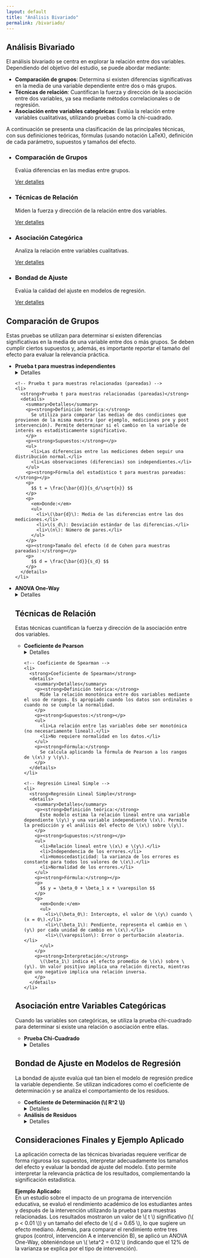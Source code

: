 ```yaml
---
layout: default
title: "Análisis Bivariado"
permalink: /bivariado/
---
```


<!-- Carga MathJax para mostrar ecuaciones en formato LaTeX -->
<script type="text/javascript" async
  src="https://polyfill.io/v3/polyfill.min.js?features=es6"></script>
<script type="text/javascript" async
  id="MathJax-script" src="https://cdn.jsdelivr.net/npm/mathjax@3/es5/tex-mml-chtml.js"></script>

<section class="contenido">
  <h2>Análisis Bivariado</h2>
  <p>
    El análisis bivariado se centra en explorar la relación entre dos variables. Dependiendo del objetivo del estudio, se puede abordar mediante:
  </p>
  <ul>
    <li>
      <strong>Comparación de grupos</strong>: Determina si existen diferencias significativas en la media de una variable dependiente entre dos o más grupos.
    </li>
    <li>
      <strong>Técnicas de relación</strong>: Cuantifican la fuerza y dirección de la asociación entre dos variables, ya sea mediante métodos correlacionales o de regresión.
    </li>
    <li>
      <strong>Asociación entre variables categóricas</strong>: Evalúa la relación entre variables cualitativas, utilizando pruebas como la chi-cuadrado.
    </li>
  </ul>
  <p>
    A continuación se presenta una clasificación de las principales técnicas, con sus definiciones teóricas, fórmulas (usando notación LaTeX), definición de cada parámetro, supuestos y tamaños del efecto.
  </p>
  <ul class="cards">
    <li class="card">
      <h3>Comparación de Grupos</h3>
      <p>
        Evalúa diferencias en las medias entre grupos.
      </p>
      <a href="#comparacion" class="btn-secundario">Ver detalles</a>
    </li>
    <li class="card">
      <h3>Técnicas de Relación</h3>
      <p>
        Miden la fuerza y dirección de la relación entre dos variables.
      </p>
      <a href="#relacion" class="btn-secundario">Ver detalles</a>
    </li>
    <li class="card">
      <h3>Asociación Categórica</h3>
      <p>
        Analiza la relación entre variables cualitativas.
      </p>
      <a href="#asociacion" class="btn-secundario">Ver detalles</a>
    </li>
    <li class="card">
      <h3>Bondad de Ajuste</h3>
      <p>
        Evalúa la calidad del ajuste en modelos de regresión.
      </p>
      <a href="#bondad" class="btn-secundario">Ver detalles</a>
    </li>
  </ul>
</section>

<!-- Sección de Comparación de Grupos -->
<section class="contenido" id="comparacion">
  <h2>Comparación de Grupos</h2>
  <p>
    Estas pruebas se utilizan para determinar si existen diferencias significativas en la media de una variable entre dos o más grupos. Se deben cumplir ciertos supuestos y, además, es importante reportar el tamaño del efecto para evaluar la relevancia práctica.
  </p>
  
  <ul>
    <!-- Prueba t para muestras independientes -->
    <li>
      <strong>Prueba t para muestras independientes</strong>
      <details>
        <summary>Detalles</summary>
        <p><strong>Definición teórica:</strong>  
          Esta prueba compara las medias de dos grupos independientes para determinar si la diferencia observada es estadísticamente significativa. Se utiliza en estudios experimentales y observacionales cuando se asume que las dos muestras no están relacionadas.
        </p>
        <p><strong>Supuestos:</strong></p>
        <ul>
          <li>Las observaciones son independientes.</li>
          <li>La variable en cada grupo se distribuye de forma normal y, en conjunto, se asume normalidad bivariante.</li>
          <li>Homogeneidad de varianzas (se puede evaluar mediante la prueba de Levene).</li>
          <li>Tamaño muestral adecuado (usualmente \( n > 30 \) por grupo, aunque existen métodos robustos para muestras pequeñas).</li>
        </ul>
        <p><strong>Fórmula del estadístico t:</strong></p>
        <p>
          $$ t = \frac{\bar{x}_1 - \bar{x}_2}{\sqrt{\frac{s_1^2}{n_1} + \frac{s_2^2}{n_2}}} $$
        </p>
        <p>
          <em>Donde:</em>
          <ul>
            <li>\(\bar{x}_1\) y \(\bar{x}_2\): Medias de los grupos 1 y 2, respectivamente.</li>
            <li>\(s_1^2\) y \(s_2^2\): Varianzas de los grupos 1 y 2.</li>
            <li>\(n_1\) y \(n_2\): Tamaños muestrales de cada grupo.</li>
          </ul>
        </p>
        <p><strong>Tamaño del efecto (d de Cohen):</strong></p>
        <p>
          $$ d = \frac{\bar{x}_1 - \bar{x}_2}{s_{\text{pooled}}} \quad \text{con} \quad s_{\text{pooled}} = \sqrt{\frac{(n_1-1)s_1^2 + (n_2-1)s_2^2}{n_1+n_2-2}} $$
        </p>
        <p>
          <em>Definición:</em> El \(d\) de Cohen es una medida estandarizada que cuantifica la magnitud de la diferencia entre dos medias:
        </p>
        <ul>
          <li>\(d \approx 0.2\): Efecto pequeño.</li>
          <li>\(d \approx 0.5\): Efecto mediano.</li>
          <li>\(d \geq 0.8\): Efecto grande.</li>
        </ul>
      </details>
    </li>
    
    <!-- Prueba t para muestras relacionadas (pareadas) -->
    <li>
      <strong>Prueba t para muestras relacionadas (pareadas)</strong>
      <details>
        <summary>Detalles</summary>
        <p><strong>Definición teórica:</strong>  
          Se utiliza para comparar las medias de dos condiciones que provienen de la misma muestra (por ejemplo, mediciones pre y post intervención). Permite determinar si el cambio en la variable de interés es estadísticamente significativo.
        </p>
        <p><strong>Supuestos:</strong></p>
        <ul>
          <li>Las diferencias entre las mediciones deben seguir una distribución normal.</li>
          <li>Las observaciones (diferencias) son independientes.</li>
        </ul>
        <p><strong>Fórmula del estadístico t para muestras pareadas:</strong></p>
        <p>
          $$ t = \frac{\bar{d}}{s_d/\sqrt{n}} $$
        </p>
        <p>
          <em>Donde:</em>
          <ul>
            <li>\(\bar{d}\): Media de las diferencias entre las dos mediciones.</li>
            <li>\(s_d\): Desviación estándar de las diferencias.</li>
            <li>\(n\): Número de pares.</li>
          </ul>
        </p>
        <p><strong>Tamaño del efecto (d de Cohen para muestras pareadas):</strong></p>
        <p>
          $$ d = \frac{\bar{d}}{s_d} $$
        </p>
      </details>
    </li>
    
  <!-- ANOVA One-Way Mejorado -->
<li>
  <strong>ANOVA One-Way</strong>
  <details>
    <summary>Detalles</summary>
    <p><strong>Definición teórica:</strong>  
      El ANOVA One-Way es una técnica estadística utilizada para comparar las medias de tres o más grupos independientes. Su objetivo es determinar si existen diferencias significativas entre las medias, particionando la variabilidad total en componentes atribuibles a las diferencias entre grupos y a la variabilidad intra-grupal.
    </p>
    <p><strong>Modelo estadístico:</strong></p>
    <p>
      La formulación del modelo es:
      $$ y_{ij} = \mu + \alpha_j + \varepsilon_{ij} $$
      <br>
      Donde:
      <ul>
        <li>\(y_{ij}\): Valor observado en la \(i\)-ésima observación del grupo \(j\).</li>
        <li>\(\mu\): Media general (gran media) de todas las observaciones.</li>
        <li>\(\alpha_j\): Efecto o desviación del grupo \(j\) respecto a la media general.</li>
        <li>\(\varepsilon_{ij}\): Error aleatorio, que se asume independiente e idénticamente distribuido con media 0 y varianza \(\sigma^2\).</li>
      </ul>
    </p>
    <p>
      <em>Hipótesis:</em>
      <ul>
        <li>\(H_0: \alpha_1 = \alpha_2 = \dots = \alpha_k = 0\) (no existen diferencias entre los grupos).</li>
        <li>\(H_a:\) Al menos uno de los \(\alpha_j\) es distinto de cero (existe al menos una diferencia significativa).</li>
      </ul>
    </p>
    <p><strong>Supuestos del ANOVA One-Way:</strong></p>
    <ul>
      <li><strong>Independencia:</strong> Las observaciones deben ser independientes entre sí.</li>
      <li><strong>Normalidad:</strong> La variable dependiente debe seguir una distribución normal en cada grupo. Se recomienda evaluar este supuesto mediante pruebas como Shapiro-Wilk o mediante gráficos Q-Q.</li>
      <li><strong>Homogeneidad de varianzas:</strong> Las varianzas de la variable dependiente deben ser iguales en todos los grupos. Esto se puede verificar utilizando pruebas como Levene, Bartlett o Brown-Forsythe.</li>
    </ul>
    <p><strong>Contraste de supuestos y manejo de incumplimientos:</strong></p>
    <ul>
      <li>
        <strong>Normalidad:</strong> Si se detectan desviaciones importantes de la normalidad, se pueden aplicar transformaciones a los datos o recurrir a métodos no paramétricos (por ejemplo, la prueba de Kruskal-Wallis).
      </li>
      <li>
        <strong>Homogeneidad de varianzas:</strong> En caso de incumplimiento, se puede optar por el ANOVA de Welch o emplear métodos robustos que ajusten las diferencias en varianzas.
      </li>
    </ul>
    <p><strong>Fórmula del estadístico F:</strong></p>
    <p>
      $$ F = \frac{\text{MS}_{\text{between}}}{\text{MS}_{\text{within}}} $$
      <br>
      Donde:
      <ul>
        <li>\(\text{MS}_{\text{between}} = \dfrac{SS_{\text{between}}}{df_{\text{between}}}\): Media de los cuadrados entre grupos, con \(df_{\text{between}} = k-1\) (siendo \(k\) el número de grupos).</li>
        <li>\(\text{MS}_{\text{within}} = \dfrac{SS_{\text{within}}}{df_{\text{within}}}\): Media de los cuadrados dentro de los grupos, con \(df_{\text{within}} = N - k\) (donde \(N\) es el número total de observaciones).</li>
        <li>\(SS_{\text{between}}\): Suma de cuadrados entre grupos.</li>
        <li>\(SS_{\text{within}}\): Suma de cuadrados dentro de los grupos.</li>
      </ul>
    </p>
    <p>
      Bajo la hipótesis nula, el estadístico F se distribuye según una distribución F con \(df_{\text{between}}\) y \(df_{\text{within}}\) grados de libertad.
    </p>
    <p><strong>Pruebas post-hoc y contrastes planificados:</strong></p>
    <p>
      Si se rechaza \(H_0\), es aconsejable realizar análisis post-hoc para identificar específicamente qué grupos presentan diferencias significativas. Entre las pruebas post-hoc más utilizadas se encuentran:
      <ul>
        <li>Tukey HSD</li>
        <li>Bonferroni</li>
        <li>Scheffé</li>
      </ul>
      Asimismo, se pueden realizar contrastes planificados (a priori) para evaluar hipótesis específicas, siempre y cuando se establezcan antes del análisis.
    </p>
    <p><strong>Tamaño del efecto:</strong></p>
    <ul>
      <li>
        <strong>Eta cuadrado (\( \eta^2 \)):</strong> 
        $$ \eta^2 = \frac{SS_{\text{between}}}{SS_{\text{total}}} $$
        <br>
        <em>Interpretación:</em> Valores aproximados de 0.01 indican un efecto pequeño, 0.06 un efecto mediano y 0.14 un efecto grande.
      </li>
      <li>
        <strong>Omega cuadrado (\( \omega^2 \)):</strong> 
        $$ \omega^2 = \frac{SS_{\text{between}} - (df_{\text{between}} \cdot MS_{\text{within}})}{SS_{\text{total}} + MS_{\text{within}}} $$
      </li>
    </ul>
  </details>
</li>


<!-- Sección de Técnicas de Relación -->
<section class="contenido" id="relacion">
  <h2>Técnicas de Relación</h2>
  <p>
    Estas técnicas cuantifican la fuerza y dirección de la asociación entre dos variables.
  </p>
  <ul>
    <!-- Coeficiente de Pearson -->
    <li>
      <strong>Coeficiente de Pearson</strong>
      <details>
        <summary>Detalles</summary>
        <p><strong>Definición teórica:</strong>  
          Mide la fuerza y dirección de la relación lineal entre dos variables cuantitativas. Es sensible a valores atípicos y requiere que la distribución conjunta de las variables sea normal (normalidad bivariada).
        </p>
        <p><strong>Supuestos:</strong></p>
        <ul>
          <li>Relación lineal entre las variables.</li>
          <li>Normalidad univariada de cada variable y normalidad bivariada conjunta.</li>
          <li>Ausencia de valores atípicos extremos.</li>
        </ul>
        <p><strong>Fórmula:</strong></p>
        <p>
          $$ r = \frac{\sum (x - \bar{x})(y - \bar{y})}{\sqrt{\sum (x - \bar{x})^2 \, \sum (y - \bar{y})^2}} $$
        </p>
        <p>
          <em>Donde:</em>
          <ul>
            <li>\(x\) y \(y\): Valores de las variables.</li>
            <li>\(\bar{x}\) y \(\bar{y}\): Medias de \(x\) y \(y\), respectivamente.</li>
          </ul>
        </p>
        <p><strong>Interpretación:</strong>  
          \(r\) varía entre \(-1\) y \(1\). Valores cercanos a \(-1\) o \(1\) indican una fuerte relación lineal (negativa o positiva, respectivamente), mientras que valores cercanos a \(0\) indican poca o ninguna relación lineal.
        </p>
      </details>
    </li>
    
    <!-- Coeficiente de Spearman -->
    <li>
      <strong>Coeficiente de Spearman</strong>
      <details>
        <summary>Detalles</summary>
        <p><strong>Definición teórica:</strong>  
          Mide la relación monotónica entre dos variables mediante el uso de rangos. Es apropiado cuando los datos son ordinales o cuando no se cumple la normalidad.
        </p>
        <p><strong>Supuestos:</strong></p>
        <ul>
          <li>La relación entre las variables debe ser monotónica (no necesariamente lineal).</li>
          <li>No requiere normalidad en los datos.</li>
        </ul>
        <p><strong>Fórmula:</strong>  
          Se calcula aplicando la fórmula de Pearson a los rangos de \(x\) y \(y\).
        </p>
      </details>
    </li>
    
    <!-- Regresión Lineal Simple -->
    <li>
      <strong>Regresión Lineal Simple</strong>
      <details>
        <summary>Detalles</summary>
        <p><strong>Definición teórica:</strong>  
          Este modelo estima la relación lineal entre una variable dependiente \(y\) y una variable independiente \(x\). Permite la predicción y el análisis del efecto de \(x\) sobre \(y\).
        </p>
        <p><strong>Supuestos:</strong></p>
        <ul>
          <li>Relación lineal entre \(x\) e \(y\).</li>
          <li>Independencia de los errores.</li>
          <li>Homoscedasticidad: la varianza de los errores es constante para todos los valores de \(x\).</li>
          <li>Normalidad de los errores.</li>
        </ul>
        <p><strong>Fórmula:</strong></p>
        <p>
          $$ y = \beta_0 + \beta_1 x + \varepsilon $$
        </p>
        <p>
          <em>Donde:</em>
          <ul>
            <li>\(\beta_0\): Intercepto, el valor de \(y\) cuando \(x = 0\).</li>
            <li>\(\beta_1\): Pendiente, representa el cambio en \(y\) por cada unidad de cambio en \(x\).</li>
            <li>\(\varepsilon\): Error o perturbación aleatoria.</li>
          </ul>
        </p>
        <p><strong>Interpretación:</strong>  
          \(\beta_1\) indica el efecto promedio de \(x\) sobre \(y\). Un valor positivo implica una relación directa, mientras que uno negativo implica una relación inversa.
        </p>
      </details>
    </li>
  </ul>
</section>

<!-- Sección de Asociación entre Variables Categóricas -->
<section class="contenido" id="asociacion">
  <h2>Asociación entre Variables Categóricas</h2>
  <p>
    Cuando las variables son categóricas, se utiliza la prueba chi-cuadrado para determinar si existe una relación o asociación entre ellas.
  </p>
  <ul>
    <li>
      <strong>Prueba Chi-Cuadrado</strong>
      <details>
        <summary>Detalles</summary>
        <p><strong>Definición teórica:</strong>  
          Esta prueba compara las frecuencias observadas con las frecuencias esperadas bajo la hipótesis de independencia entre dos variables categóricas. Se utiliza para evaluar si la distribución de una variable es diferente según los niveles de otra.
        </p>
        <p><strong>Supuestos:</strong></p>
        <ul>
          <li>Las observaciones son independientes.</li>
          <li>Las frecuencias esperadas en cada celda deben ser al menos 5 (o se debe aplicar una corrección en caso contrario).</li>
        </ul>
        <p><strong>Fórmula:</strong></p>
        <p>
          $$ \chi^2 = \sum \frac{(O - E)^2}{E} $$
        </p>
        <p>
          <em>Donde:</em>
          <ul>
            <li>\(O\): Frecuencia observada en cada celda.</li>
            <li>\(E\): Frecuencia esperada en cada celda, calculada bajo la hipótesis de independencia.</li>
          </ul>
        </p>
        <p><strong>Medida del tamaño del efecto:</strong></p>
        <p>
          <em>V de Cramer:</em>
          $$ V = \sqrt{\frac{\chi^2}{n(k-1)}} $$
          <br>
          donde \(n\) es el tamaño muestral y \(k\) es el número mínimo de categorías entre filas y columnas.
        </p>
        <p><strong>Interpretación del V de Cramer:</strong></p>
        <ul>
          <li>\(V \approx 0.1\): Asociación débil.</li>
          <li>\(V \approx 0.3\): Asociación moderada.</li>
          <li>\(V \geq 0.5\): Asociación fuerte.</li>
        </ul>
      </details>
    </li>
  </ul>
</section>

<!-- Sección de Bondad de Ajuste -->
<section class="contenido" id="bondad">
  <h2>Bondad de Ajuste en Modelos de Regresión</h2>
  <p>
    La bondad de ajuste evalúa qué tan bien el modelo de regresión predice la variable dependiente. Se utilizan indicadores como el coeficiente de determinación y se analiza el comportamiento de los residuos.
  </p>
  <ul>
    <li>
      <strong>Coeficiente de Determinación (\( R^2 \))</strong>
      <details>
        <summary>Detalles</summary>
        <p><strong>Definición teórica:</strong>  
          \( R^2 \) indica la proporción de la varianza total de la variable dependiente que es explicada por el modelo. Es una medida de la calidad de la predicción.
        </p>
        <p><strong>Ecuación:</strong></p>
        <p>
          $$ R^2 = 1 - \frac{SS_{\text{residual}}}{SS_{\text{total}}} $$
        </p>
        <p>
          <em>Donde:</em>
          <ul>
            <li>\(SS_{\text{residual}}\): Suma de cuadrados de los residuos (errores).</li>
            <li>\(SS_{\text{total}}\): Suma total de cuadrados (variación total de la variable dependiente).</li>
          </ul>
        </p>
        <p><strong>Interpretación:</strong>  
          Valores cercanos a 1 indican un buen ajuste; sin embargo, en modelos complejos se recomienda analizar \( R^2 \) junto con otros criterios.
        </p>
      </details>
    </li>
    <li>
      <strong>Análisis de Residuos</strong>
      <details>
        <summary>Detalles</summary>
        <p><strong>Definición teórica:</strong>  
          Se examina la distribución de los residuos para detectar patrones que puedan indicar problemas con el modelo (por ejemplo, heteroscedasticidad o valores atípicos). Un buen modelo muestra residuos aleatorios sin patrones evidentes.
        </p>
        <ul>
          <li>Los residuos deben distribuirse aleatoriamente.</li>
          <li>Se debe comprobar la normalidad de los residuos (prueba de Shapiro-Wilk o gráfico Q-Q).</li>
          <li>La homogeneidad de la varianza de los residuos respalda la validez del modelo.</li>
        </ul>
      </details>
    </li>
  </ul>
</section>

<!-- Sección de Consideraciones Finales y Ejemplo Aplicado -->
<section class="contenido">
  <h2>Consideraciones Finales y Ejemplo Aplicado</h2>
  <p>
    La aplicación correcta de las técnicas bivariadas requiere verificar de forma rigurosa los supuestos, interpretar adecuadamente los tamaños del efecto y evaluar la bondad de ajuste del modelo. Esto permite interpretar la relevancia práctica de los resultados, complementando la significación estadística.
  </p>
  <p>
    <strong>Ejemplo Aplicado:</strong><br>
    En un estudio sobre el impacto de un programa de intervención educativa, se evaluó el rendimiento académico de los estudiantes antes y después de la intervención utilizando la prueba t para muestras relacionadas. Los resultados mostraron un valor de \( t \) significativo (\( p < 0.01 \)) y un tamaño del efecto de \( d = 0.65 \), lo que sugiere un efecto mediano. Además, para comparar el rendimiento entre tres grupos (control, intervención A e intervención B), se aplicó un ANOVA One-Way, obteniéndose un \( \eta^2 = 0.12 \) (indicando que el 12% de la varianza se explica por el tipo de intervención).
  </p>
</section>

